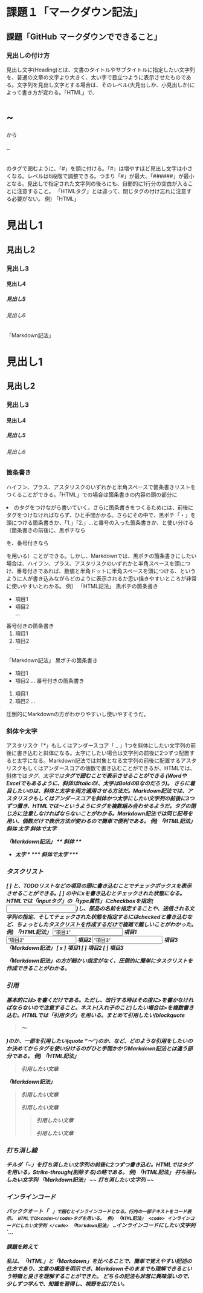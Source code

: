 # 課題１「マークダウン記法」

## 課題「GitHub マークダウンでできること」

### 見出しの付け方
見出し文字(Heading)とは、文書のタイトルやサブタイトルに指定したい文字列を、普通の文章の文字より大きく、太い字で目立つように表示させたものである。文字列を見出し文字とする場合は、そのレベル(大見出しか、小見出しか)によって書き方が変わる。「HTML」で、<h1>~</h1>から<h6>~</h6>のタグで囲むように、「#」を頭に付ける。「#」は増やすほど見出し文字は小さくなる。レベルは6段階で調整できる。つまり「#」が最大、「######」が最小となる。見出しで指定された文字列の後ろにも、自動的に1行分の空白が入ることに注意すること。
「HTMLタグ」とは違って、閉じタグの付け忘れに注意する必要がない。
例)
「HTML」
<h1> 見出し1 </h1>
<h2> 見出し2 </h2>
<h3> 見出し3 </h3>
<h4> 見出し4 </h4>
<h5> 見出し5 </h5>
<h6> 見出し6 </h6>

「Markdown記法」
# 見出し1
## 見出し2
### 見出し3
#### 見出し4
##### 見出し5
###### 見出し6

### 箇条書き
ハイフン、プラス、アスタリスクのいずれかと半角スペースで箇条書きリストをつくることができる。「HTML」での場合は箇条書きの内容の頭の部分に<li>のタグをつけながら書いていく。さらに箇条書きをつくるためには、前後にタグをつけなければならず、ひと手間かかる。さらにその中で、黒ポチ「・」を頭につける箇条書きか、「1.」「2.」…と番号の入った箇条書きか、と使い分ける（箇条書きの前後に、黒ポチなら<ul></ul>を、番号付きなら<ol></ol>を用いる）ことができる。しかし、Markdownでは、黒ポチの箇条書きにしたい場合は、ハイフン、プラス、アスタリスクのいずれかと半角スペースを頭につけ、番号付きであれば、数値と半角ドットに半角スペースを頭につける、というように人が書き込みながらどのように表示されるか思い描きやすいところが非常に使いやすいとわかる。
例）
「HTML記法」
黒ポチの箇条書き
<ul>
<li>項目1</li>
<li>項目2</li>
…
</ul>
番号付きの箇条書き
<ol>
<li>項目1</li>
<li>項目2</li>
…
</ol>

「Markdown記法」
黒ポチの箇条書き
- 項目1
- 項目2
…
番号付きの箇条書き
1. 項目1
2. 項目2
…

圧倒的にMarkdownの方がわかりやすいし使いやすそうだ。

### 斜体や太字
アスタリスク「*」もしくはアンダースコア「 _ 」1つを斜体にしたい文字列の前後に書き込むと斜体になる。太字にしたい場合は文字列の前後に2つずつ配置すると太字になる。Markdown記法では対象となる文字列の前後に配置するアスタリスクもしくはアンダースコアの個数で書き込むことができるが、HTMLでは、斜体では<i>タグ、太字では<b>タグで囲むことで表示させることができる (WordやExcelでもあるように、斜体はItalicのI、太字はBoldのBなのだろう)。
さらに着目したいのは、斜体と太字を両方適用させる方法だ。Markdown記法では、アスタリスクもしくはアンダースコアを斜体かつ太字にしたい文字列の前後に3つずつ置き、HTMLでは<b><i>～</b></i>というようにタグを複数組み合わせるようだ。タグの閉じ方に注意しなければならないことがわかる。Markdown記法では同じ記号を用い、個数だけで表示方法が変わるので簡単で便利である。
例)
「HTML記法」
<i> 斜体 </i>
<b> 太字 </b>
<b><i> 斜体で太字 </i></b>

「Markdown記法」
** 斜体 **
* 太字 *
*** 斜体で太字 ***

### タスクリスト
[ ] と、TODOリストなどの項目の頭に書き込むことでチェックボックスを表示させることができる。[ ] の中にxを書き込むとチェックされた状態になる。HTMLでは「inputタグ」の「type属性」にcheckboxを指定(<input type=”checkbox”>)し、部品の名前を指定することや、送信される文字列の指定、そしてチェックされた状態を指定するにはcheckedと書き込むなど、ちょっとしたタスクリストを作成するだけで複雑で難しいことがわかった。
例)
「HTML記法」
<input type=”checkbox” name=”q1” value=”項目1” checked> 項目1
<input type=”checkbox” name=”q2” value=”項目2”> 項目2
<input type=”checkbox” name=”q3” value=”項目3”> 項目3
「Markdown記法」
[ x ] 項目1
[  ] 項目2
[  ] 項目3

「Markdown記法」の方が細かい指定がなく、圧倒的に簡単にタスクリストを作成できることがわかる。

### 引用
基本的には>を書くだけである。ただし、改行する時はその度に>を書かなければならないので注意すること。ネスト(入れ子のこと)したい場合は>を複数書き込む。HTMLでは「引用タグ」を用いる。まとめて引用したい(blockquote <blockquote>～</blockquote>)のか、一部を引用したい(quote <q>～</q>)のか、など、どのような引用をしたいのか決めてからタグを使い分けるのがひと手間かかりMarkdown記法とは違う部分である。
例)
「HTML記法」
<blockquote>
<p>
引用したい文章
</p>
</blockquote>

「Markdown記法」
> 引用したい文章
>
> 引用したい文章
>> 引用したい文章
>>
>> 引用したい文章

### 打ち消し線
チルダ「~」を打ち消したい文字列の前後に2つずつ書き込む。HTMLでは<s></s>タグを用いる。Strike-through(削除する)の略である。
例)
「HTML記法」
<s> 打ち消ししたい文字列 </s>
「Markdown記法」
~~ 打ち消したい文字列 ~~

### インラインコード
バッククオート「 ` 」で囲むとインラインコードとなる。行内の一部テキストをコード表示。
HTMLでは<code></code>タグを用いる。
例)
「HTML記法」
<code> インラインコードにしたい文字列 </code>
「Markdown記法」
…`インラインコードにしたい文字列`…


#### 課題を終えて
私は、「HTML」と「Markdown」を比べることで、簡単で覚えやすい記述の仕方であり、文章の構造を明示でき、Markdownそのままでも理解できるという特徴と良さを理解することができた。
どちらの記法も非常に興味深いので、少しずつ学んで、知識を習得し、視野を広げたい。
